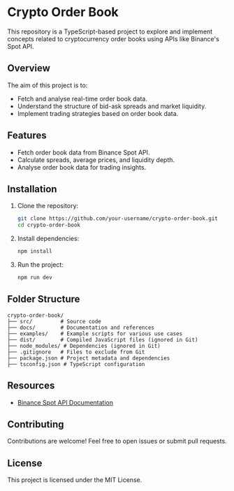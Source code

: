 # Crypto Order Book

This repository is a TypeScript-based project to explore and implement concepts related to cryptocurrency order books using APIs like Binance's Spot API.

## Overview
The aim of this project is to:
- Fetch and analyse real-time order book data.
- Understand the structure of bid-ask spreads and market liquidity.
- Implement trading strategies based on order book data.

## Features
- Fetch order book data from Binance Spot API.
- Calculate spreads, average prices, and liquidity depth.
- Analyse order book data for trading insights.

## Installation
1. Clone the repository:
   ```bash
   git clone https://github.com/your-username/crypto-order-book.git
   cd crypto-order-book
   ```

2. Install dependencies:
   ```bash
   npm install
   ```

3. Run the project:
   ```bash
   npm run dev
   ```

## Folder Structure
```plaintext
crypto-order-book/
├── src/         # Source code
├── docs/        # Documentation and references
├── examples/    # Example scripts for various use cases
├── dist/        # Compiled JavaScript files (ignored in Git)
├── node_modules/ # Dependencies (ignored in Git)
├── .gitignore   # Files to exclude from Git
├── package.json # Project metadata and dependencies
├── tsconfig.json # TypeScript configuration
```

## Resources
- [Binance Spot API Documentation](https://github.com/binance/binance-spot-api-docs/blob/master/rest-api.md#order-book)

## Contributing
Contributions are welcome! Feel free to open issues or submit pull requests.

## License
This project is licensed under the MIT License.
